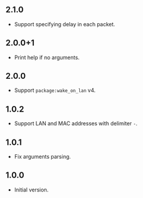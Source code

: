 ## 2.1.0

- Support specifying delay in each packet.

## 2.0.0+1

- Print help if no arguments.

## 2.0.0

- Support `package:wake_on_lan` v4.

## 1.0.2

- Support LAN and MAC addresses with delimiter `-`.

## 1.0.1

- Fix arguments parsing.

## 1.0.0

- Initial version.
